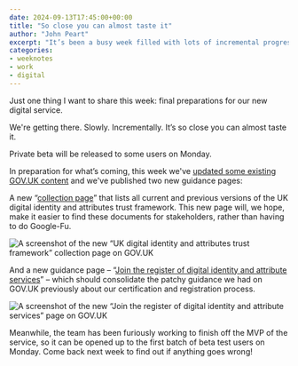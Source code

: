 ```yaml
---
date: 2024-09-13T17:45:00+00:00
title: "So close you can almost taste it"
author: "John Peart"
excerpt: "It’s been a busy week filled with lots of incremental progress that’s inching the team one step closer to lift off."
categories:
- weeknotes
- work
- digital
---
```


Just one thing I want to share this week: final preparations for our new digital service.

We're getting there. Slowly. Incrementally. It’s so close you can almost taste it.

Private beta will be released to some users on Monday.

In preparation for what’s coming, this week we've [updated some existing GOV.UK content](https://www.gov.uk/guidance/digital-identity) and we've published two new guidance pages:

A new “[collection page](https://www.gov.uk/government/collections/uk-digital-identity-and-attributes-trust-framework)” that lists all current and previous versions of the UK digital identity and attributes trust framework. This new page will, we hope, make it easier to find these documents for stakeholders, rather than having to do Google-Fu.

![A screenshot of the new “UK digital identity and attributes trust framework” collection page on GOV.UK](/assets/images/posts/2024/09/13/weeknote/ukdiatf-collection-page.png)

And a new guidance page – “[Join the register of digital identity and attribute services](https://www.gov.uk/guidance/join-the-register-of-digital-identity-and-attribute-services)” – which should consolidate the patchy guidance we had on GOV.UK previously about our certification and registration process.

![A screenshot of the new “Join the register of digital identity and attribute services” page on GOV.UK](/assets/images/posts/2024/09/13/weeknote/join-the-register.png)

Meanwhile, the team has been furiously working to finish off the MVP of the service, so it can be opened up to the first batch of beta test users on Monday. Come back next week to find out if anything goes wrong!
